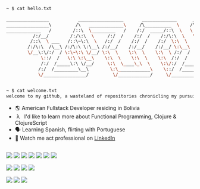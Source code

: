 ```bash
~ $ cat hello.txt

________________           _________________       _____________      ___ 
________________\         /\   _____________\     /\__________  \    /\  \
_____________   /        /::\  \_________   /    /:/  _____/::\  \   \:\  \
          /:/__/        /:/\:\  \     /:/  /    /:/  /    /:/\:\  \   \:\  \
         /::\  \ ___   /::\~\:\  \   /:/  /    /:/  /    /:/  \:\  \   \:\  \
        /:/\:\  /\__\ /:/\:\ \:\__\ /:/__/    /:/__/    /:/__/ \:\__\   \:\  \
        \/__\:\/:/  / \:\~\:\ \/__/ \:\  \    \:\  \    \:\  \ /:/  /    \:\  \
             \::/  /   \:\ \:\__\    \:\  \    \:\  \    \:\  /:/  /      \:\__\
             /:/  /_____\:\ \/__/     \:\  \____\_\  \    \:\/:/  /______  \/__/
            /:/  /_________\__\        \:\____________\    \::/  /_______\   /:\_\
            \/________________/         \/____________/     \/___________/   \:/_/

                                                                             
~ $ cat welcome.txt
welcome to my github, a wasteland of repositories chronicling my pursuit of bug-free bliss
```
* 🌎 American Fullstack Developer residing in Bolivia
* &nbsp;λ &nbsp; I'd like to learn more about Functional Programming, Clojure & ClojureScript
* 🗣️ Learning Spanish, flirting with Portuguese
* 🧐 Watch me act professional on [LinkedIn](https://www.linkedin.com/in/cameronjmoore/)
##
![](https://img.shields.io/badge/Code-JavaScript-informational?style=flat&logo=javascript&logoColor=white&color=2bbc8a)
![](https://img.shields.io/badge/Code-TypeScript-informational?style=flat&logo=typescript&logoColor=white&color=2bbc8a)
![](https://img.shields.io/badge/Code-Python-informational?style=flat&logo=python&logoColor=white&color=2bbc8a)
![](https://img.shields.io/badge/Code-Golang-informational?style=flat&logo=go&logoColor=white&color=2bbc8a)
![](https://img.shields.io/badge/Code-React-informational?style=flat&logo=react&logoColor=white&color=2bbc8a)
![](https://img.shields.io/badge/Code-Node-informational?style=flat&logo=nodedotjs&logoColor=white&color=2bbc8a)
![](https://img.shields.io/badge/Code-Express-informational?style=flat&logo=express&logoColor=white&color=2bbc8a)  

![](https://img.shields.io/badge/Tools-Bash-informational?style=flat&logo=gnu-bash&logoColor=white&color=2bbc8a)
![](https://img.shields.io/badge/Tools-Git-informational?style=flat&logo=git&logoColor=white&color=2bbc8a)
![](https://img.shields.io/badge/Tools-PostgreSQL-informational?style=flat&logo=postgresql&logoColor=white&color=2bbc8a)
![](https://img.shields.io/badge/Tools-TailwindCSS-informational?style=flat&logo=tailwindcss&logoColor=white&color=2bbc8a)  

![](https://img.shields.io/badge/OS-Linux-informational?style=flat&logo=linux&logoColor=white&color=2bbc8a)
![](https://img.shields.io/badge/Editor-VS_Code-informational?style=flat&logo=visualstudiocode&logoColor=white&color=2bbc8a)
![](https://img.shields.io/badge/Editor-Neovim-informational?style=flat&logo=neovim&logoColor=white&color=2bbc8a)
